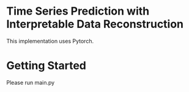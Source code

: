 # Time Series Prediction with Interpretable Data Reconstruction

This implementation uses Pytorch. 

# Getting Started

Please run main.py

